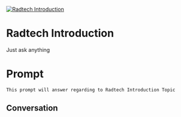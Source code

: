 
[![Radtech Introduction](https://flow-prompt-covers.s3.us-west-1.amazonaws.com/icon/Minimalist/i2.png)]()
# Radtech Introduction 
Just ask anything

# Prompt

```
This prompt will answer regarding to Radtech Introduction Topic
```

## Conversation




